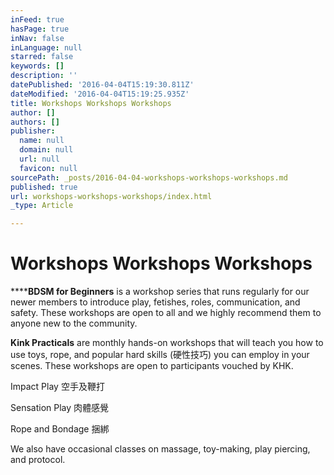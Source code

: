 ```yaml
---
inFeed: true
hasPage: true
inNav: false
inLanguage: null
starred: false
keywords: []
description: ''
datePublished: '2016-04-04T15:19:30.811Z'
dateModified: '2016-04-04T15:19:25.935Z'
title: Workshops Workshops Workshops
author: []
authors: []
publisher:
  name: null
  domain: null
  url: null
  favicon: null
sourcePath: _posts/2016-04-04-workshops-workshops-workshops.md
published: true
url: workshops-workshops-workshops/index.html
_type: Article

---
```

# Workshops Workshops Workshops

******BDSM for Beginners** is a workshop series 
that runs regularly for our newer members to introduce play, fetishes, 
roles, communication, and safety. These workshops are open to all and we
highly recommend them to anyone new to the community.

**Kink Practicals** are monthly hands-on workshops that 
will teach you how to use toys, rope, and popular hard skills (硬性技巧) you
can employ in your scenes. These workshops are open to participants 
vouched by KHK.

Impact Play 空手及鞭打

Sensation Play 肉體感覺

Rope and Bondage 捆綁

We also have occasional classes on massage, toy-making, play piercing, and protocol.